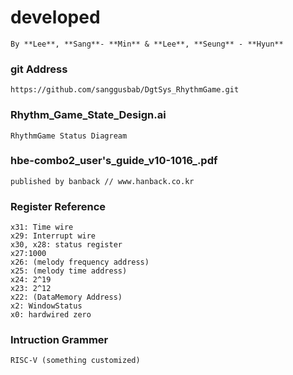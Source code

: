 # developed
    By **Lee**, **Sang**- **Min** & **Lee**, **Seung** - **Hyun**
### git Address
    https://github.com/sanggusbab/DgtSys_RhythmGame.git
### Rhythm_Game_State_Design.ai
    RhythmGame Status Diagream
### hbe-combo2_user's_guide_v10-1016_.pdf
    published by banback // www.hanback.co.kr 
### Register Reference
    x31: Time wire
    x29: Interrupt wire
    x30, x28: status register
    x27:1000
    x26: (melody frequency address)
    x25: (melody time address)
    x24: 2^19
    x23: 2^12
    x22: (DataMemory Address)
    x2: WindowStatus
    x0: hardwired zero
### Intruction Grammer
    RISC-V (something customized)